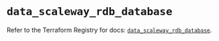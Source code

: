 # `data_scaleway_rdb_database`

Refer to the Terraform Registry for docs: [`data_scaleway_rdb_database`](https://registry.terraform.io/providers/scaleway/scaleway/2.57.0/docs/data-sources/rdb_database).
